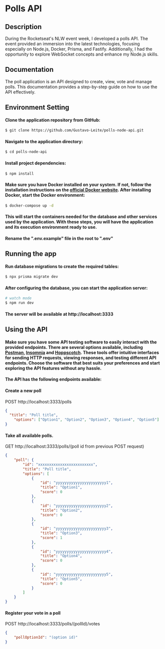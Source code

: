 # Polls API

## Description

During the Rocketseat's NLW event week, I developed a polls API. The event provided an immersion into the latest technologies, focusing especially on Node.js, Docker, Prisma, and Fastify. Additionally, I had the opportunity to explore WebSocket concepts and enhance my Node.js skills.

## Documentation

The poll application is an API designed to create, view, vote and manage polls. This documentation provides a step-by-step guide on how to use the API effectively.

## Environment Setting

#### Clone the application repository from GitHub:

```bash
$ git clone https://github.com/Gustavo-Leite/polls-node-api.git
```

#### Navigate to the application directory:

```bash
$ cd polls-node-api
```

#### Install project dependencies:

```bash
$ npm install
```

#### Make sure you have Docker installed on your system. If not, follow the installation instructions on the [official Docker website](https://www.docker.com/get-started/). After installing Docker, start the Docker environment:

```bash
$ docker-compose up -d
```
#### This will start the containers needed for the database and other services used by the application. With these steps, you will have the application and its execution environment ready to use.

#### Rename the ".env.example" file in the root to ".env"

## Running the app

#### Run database migrations to create the required tables:

```bash
$ npx prisma migrate dev
```

#### After configuring the database, you can start the application server:

```bash
# watch mode
$ npm run dev
```

#### The server will be available at http://localhost:3333

## Using the API

#### Make sure you have some API testing software to easily interact with the provided endpoints. There are several options available, including [Postman](https://www.postman.com/downloads/), [Insomnia](https://insomnia.rest/download) and [Hoppscotch](https://hoppscotch.io/). These tools offer intuitive interfaces for sending HTTP requests, viewing responses, and testing different API endpoints. Choose the software that best suits your preferences and start exploring the API features without any hassle.

#### The API has the following endpoints available:

#### Create a new poll

POST http://localhost:3333/polls

```JSON
{
  "title": "Poll title",
	"options": ["Option1", "Option2", "Option3", "Option4", "Option5"]
}
```

#### Take all available polls.

GET http://localhost:3333/polls/(poll id from previous POST request) 

```JSON
{
	"poll": {
		"id": "xxxxxxxxxxxxxxxxxxxxxxxxx",
		"title": "Poll title",
		"options": [
			{
				"id": "yyyyyyyyyyyyyyyyyyyyyyy1",
				"title": "Option1",
				"score": 0
			},
			{
				"id": "yyyyyyyyyyyyyyyyyyyyyyy2",
				"title": "Option2",
				"score": 0
			},
			{
				"id": "yyyyyyyyyyyyyyyyyyyyyyy3",
				"title": "Option3",
				"score": 1
			},
			{
				"id": "yyyyyyyyyyyyyyyyyyyyyyy4",
				"title": "Option4",
				"score": 0
			},
			{
				"id": "yyyyyyyyyyyyyyyyyyyyyyy5",
				"title": "Option5",
				"score": 0
			}
		]
	}
}
```

#### Register your vote in a poll

POST http://localhost:3333/polls/(pollId)/votes

```JSON
{
	"pollOptionId": "(option id)"
}
```

